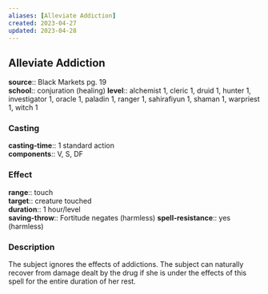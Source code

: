 ```yaml
---
aliases: [Alleviate Addiction]
created: 2023-04-27
updated: 2023-04-28
---
```


## Alleviate Addiction

**source**:: Black Markets pg. 19  
**school**:: conjuration (healing)
**level**:: alchemist 1, cleric 1, druid 1, hunter 1, investigator 1, oracle 1, paladin 1, ranger 1, sahirafiyun 1, shaman 1, warpriest 1, witch 1

### Casting

**casting-time**:: 1 standard action  
**components**:: V, S, DF

### Effect

**range**:: touch  
**target**:: creature touched  
**duration**:: 1 hour/level  
**saving-throw**:: Fortitude negates (harmless)
**spell-resistance**:: yes (harmless)

### Description

The subject ignores the effects of addictions. The subject can naturally recover from damage dealt by the drug if she is under the effects of this spell for the entire duration of her rest.
